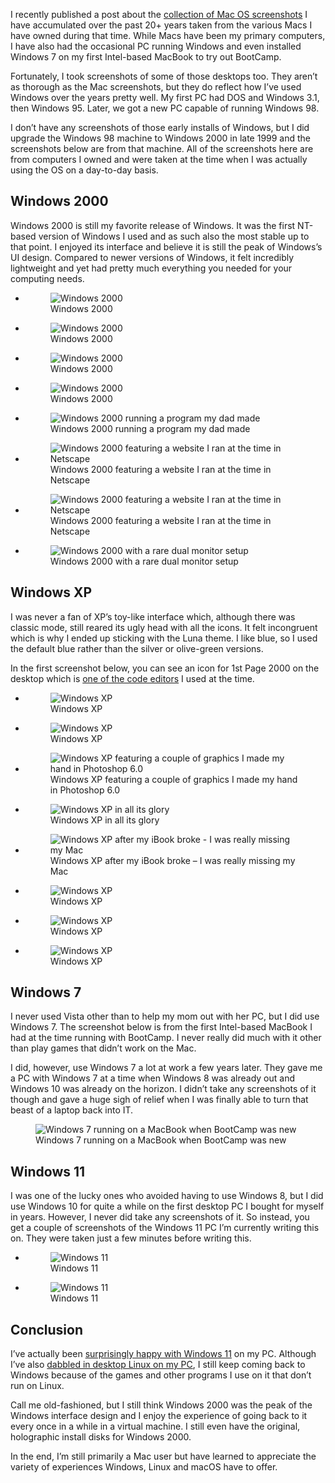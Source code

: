 I recently published a post about the [collection of Mac OS screenshots](https://blog.alexseifert.com/2024/09/15/my-collection-of-mac-os-screenshots/) I have accumulated over the past 20+ years taken from the various Macs I have owned during that time. While Macs have been my primary computers, I have also had the occasional PC running Windows and even installed Windows 7 on my first Intel-based MacBook to try out BootCamp.

Fortunately, I took screenshots of some of those desktops too. They aren’t as thorough as the Mac screenshots, but they do reflect how I’ve used Windows over the years pretty well. My first PC had DOS and Windows 3.1, then Windows 95. Later, we got a new PC capable of running Windows 98.

I don’t have any screenshots of those early installs of Windows, but I did upgrade the Windows 98 machine to Windows 2000 in late 1999 and the screenshots below are from that machine. All of the screenshots here are from computers I owned and were taken at the time when I was actually using the OS on a day-to-day basis.

Windows 2000
------------

Windows 2000 is still my favorite release of Windows. It was the first NT-based version of Windows I used and as such also the most stable up to that point. I enjoyed its interface and believe it is still the peak of Windows’s UI design. Compared to newer versions of Windows, it felt incredibly lightweight and yet had pretty much everything you needed for your computing needs.

-   <figure><img loading="lazy" decoding="async" alt="Windows 2000" data-id="4717" src="Windows_in_German.jpg"><figcaption>Windows 2000</figcaption></figure>
    
-   <figure><img loading="lazy" decoding="async" alt="Windows 2000" data-id="4715" src="Windows_Blows_____auf_deutsch.jpg"><figcaption>Windows 2000</figcaption></figure>
    
-   <figure><img loading="lazy" decoding="async" alt="Windows 2000" data-id="4712" src="My_Screenshot_of_Sep_27_2003.jpg"><figcaption>Windows 2000</figcaption></figure>
    
-   <figure><img loading="lazy" decoding="async" alt="Windows 2000" data-id="4711" src="Desktop_20_Billion.jpg"><figcaption>Windows 2000</figcaption></figure>
    
-   <figure><img loading="lazy" decoding="async" alt="Windows 2000 running a program my dad made" data-id="4714" src="Sculptor_Pro_Head.jpg"><figcaption>Windows 2000 running a program my dad made</figcaption></figure>
    
-   <figure><img loading="lazy" decoding="async" alt="Windows 2000 featuring a website I ran at the time in Netscape" data-id="4718" src="WOA_Is_Lonely.jpg"><figcaption>Windows 2000 featuring a website I ran at the time in Netscape</figcaption></figure>
    
-   <figure><img loading="lazy" decoding="async" alt="Windows 2000 featuring a website I ran at the time in Netscape" data-id="4713" src="Neglected_WOA.jpg"><figcaption>Windows 2000 featuring a website I ran at the time in Netscape</figcaption></figure>
    
-   <figure><img loading="lazy" decoding="async" alt="Windows 2000 with a rare dual monitor setup" data-id="4716" src="Windows_Desktop_Which_is_Dumm.jpg"><figcaption>Windows 2000 with a rare dual monitor setup</figcaption></figure>
    

Windows XP
----------

I was never a fan of XP’s toy-like interface which, although there was classic mode, still reared its ugly head with all the icons. It felt incongruent which is why I ended up sticking with the Luna theme. I like blue, so I used the default blue rather than the silver or olive-green versions.

In the first screenshot below, you can see an icon for 1st Page 2000 on the desktop which is [one of the code editors](https://blog.alexseifert.com/2024/10/10/editors-and-ides-ive-used-over-the-years/) I used at the time.

-   <figure><img loading="lazy" decoding="async" alt="Windows XP" data-id="4720" src="Windows_XP_Is_Dumm.jpg"><figcaption>Windows XP</figcaption></figure>
    
-   <figure><img loading="lazy" decoding="async" alt="Windows XP" data-id="4723" src="F__in_XP_by_eatatranmas.jpg"><figcaption>Windows XP</figcaption></figure>
    
-   <figure><img loading="lazy" decoding="async" alt="Windows XP featuring a couple of graphics I made my hand in Photoshop 6.0" data-id="4727" src="Windows_and_Foyer_by_eatatranmas.jpg"><figcaption>Windows XP featuring a couple of graphics I made my hand in Photoshop 6.0</figcaption></figure>
    
-   <figure><img loading="lazy" decoding="async" alt="Windows XP in all its glory" data-id="4726" src="Such_and_Such_Windows.jpg"><figcaption>Windows XP in all its glory</figcaption></figure>
    
-   <figure><img loading="lazy" decoding="async" alt="Windows XP after my iBook broke - I was really missing my Mac" data-id="4721" src="WTF_____by_eatatranmas.jpg"><figcaption>Windows XP after my iBook broke – I was really missing my Mac</figcaption></figure>
    
-   <figure><img loading="lazy" decoding="async" alt="Windows XP" data-id="4725" src="PRINTS_and_windows_by_eatatranmas.jpg"><figcaption>Windows XP</figcaption></figure>
    
-   <figure><img loading="lazy" decoding="async" alt="Windows XP" data-id="4724" src="PRINTS_and_windows_2nd_edition_by_eatatranmas.jpg"><figcaption>Windows XP</figcaption></figure>
    
-   <figure><img loading="lazy" decoding="async" alt="Windows XP" data-id="4722" src="Dual_Action_by_eatatranmas.jpg"><figcaption>Windows XP</figcaption></figure>
    

Windows 7
---------

I never used Vista other than to help my mom out with her PC, but I did use Windows 7. The screenshot below is from the first Intel-based MacBook I had at the time running with BootCamp. I never really did much with it other than play games that didn’t work on the Mac.

I did, however, use Windows 7 a lot at work a few years later. They gave me a PC with Windows 7 at a time when Windows 8 was already out and Windows 10 was already on the horizon. I didn’t take any screenshots of it though and gave a huge sigh of relief when I was finally able to turn that beast of a laptop back into IT.

<figure><img loading="lazy" decoding="async" src="Windows-7-Oct-25-2011.png" alt="Windows 7 running on a MacBook when BootCamp was new"><figcaption>Windows 7 running on a MacBook when BootCamp was new</figcaption></figure>

Windows 11
----------

I was one of the lucky ones who avoided having to use Windows 8, but I did use Windows 10 for quite a while on the first desktop PC I bought for myself in years. However, I never did take any screenshots of it. So instead, you get a couple of screenshots of the Windows 11 PC I’m currently writing this on. They were taken just a few minutes before writing this.

-   <figure><img loading="lazy" decoding="async" alt="Windows 11" data-id="4709" src="Windows-11-Screenshot-2024-10-13-160137.png"><figcaption>Windows 11</figcaption></figure>
    
-   <figure><img loading="lazy" decoding="async" alt="Windows 11" data-id="4708" src="Windows-11-Screenshot-2024-10-13-160215.png"><figcaption>Windows 11</figcaption></figure>
    

Conclusion
----------

I’ve actually been [surprisingly happy with Windows 11](https://blog.alexseifert.com/2024/03/08/how-windows-11-has-convinced-a-skeptic/) on my PC. Although I’ve also [dabbled in desktop Linux on my PC](https://blog.alexseifert.com/2024/08/08/using-linux-on-my-pc/), I still keep coming back to Windows because of the games and other programs I use on it that don’t run on Linux.

Call me old-fashioned, but I still think Windows 2000 was the peak of the Windows interface design and I enjoy the experience of going back to it every once in a while in a virtual machine. I still even have the original, holographic install disks for Windows 2000.

In the end, I’m still primarily a Mac user but have learned to appreciate the variety of experiences Windows, Linux and macOS have to offer.